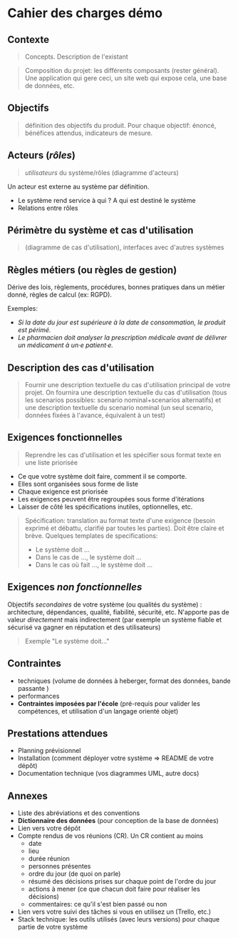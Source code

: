 # Cahier des charges démo

## Contexte 

>Concepts. Description de l'existant

>Composition du projet: les différents composants (rester général). Une application qui gere ceci, un site web qui expose cela, une base de données, etc.


## Objectifs

>définition des objectifs du produit. Pour chaque objectif: énoncé, bénéfices attendus, indicateurs de mesure.

## Acteurs (*rôles*)

>*utilisateurs* du système/rôles (diagramme d'acteurs)

Un acteur est externe au système par définition.

- Le système rend service à qui ? A qui est destiné le système
- Relations entre rôles

## Périmètre du système et cas d'utilisation

>(diagramme de cas d'utilisation), interfaces avec d'autres systèmes

## Règles métiers (ou règles de gestion)

Dérive des lois, règlements, procédures, bonnes pratiques dans un métier donné, règles de calcul (ex: RGPD). 

Exemples: 

- *Si la date du jour est supérieure à la date de consommation, le produit est périmé.* 
- *Le pharmacien doit analyser la prescription médicale avant de délivrer un médicament à un·e patient·e.*

## Description des cas d'utilisation

>Fournir une description textuelle du cas d'utilisation principal de votre projet. On fournira une description textuelle du cas d'utilisation (tous les scenarios possibles: scenario nominal+scenarios alternatifs) et une description textuelle du scenario nominal (un seul scenario, données fixées à l'avance, équivalent à un test)

## Exigences fonctionnelles

>Reprendre les cas d'utilisation et les spécifier sous format texte en une liste priorisée

- Ce que votre système doit faire, comment il se comporte. 
- Elles sont organisées sous forme de liste
- Chaque exigence est priorisée
- Les exigences peuvent être regroupées sous forme d'itérations
- Laisser de côté les spécifications inutiles, optionnelles, etc. 

> Spécification: translation au format texte d'une exigence (besoin exprimé et débattu, clarifié par toutes les parties). Doit être claire et brève. Quelques templates de specifications:
> - Le système doit ...
> - Dans le cas de ..., le système doit ...
> - Dans le cas où <acteur> fait ..., le système doit ...

## Exigences *non fonctionnelles*

Objectifs *secondaires* de votre système (ou qualités du système) : architecture, dépendances, qualité, fiabilité, sécurité, etc. N'apporte pas de valeur *directement* mais indirectement (par exemple un système fiable et sécurisé va gagner en réputation et des utilisateurs)

>Exemple "Le système doit..."

## Contraintes 

- techniques (volume de données à heberger, format des données, bande passante )
- performances
- **Contraintes imposées par l'école** (pré-requis pour valider les compétences, et utilisation d'un langage orienté objet)

## Prestations attendues

- Planning prévisionnel
- Installation (comment déployer votre système => README de votre dépôt)
- Documentation technique (vos diagrammes UML, autre docs)
  
## Annexes

- Liste des abréviations et des conventions
- **Dictionnaire des données** (pour conception de la base de données)
- Lien vers votre dépôt
- Compte rendus de vos réunions (CR). Un CR contient au moins
  - date
  - lieu
  - durée réunion
  - personnes présentes
  - ordre du jour (de quoi on parle)
  - résumé des décisions prises sur chaque point de l'ordre du jour
  - actions à mener (ce que chacun doit faire pour réaliser les décisions)
  - commentaires: ce qu'il s'est bien passé ou non
- Lien vers votre suivi des tâches si vous en utilisez un (Trello, etc.)
- Stack technique: les outils utilisés (avec leurs versions) pour chaque partie de votre système